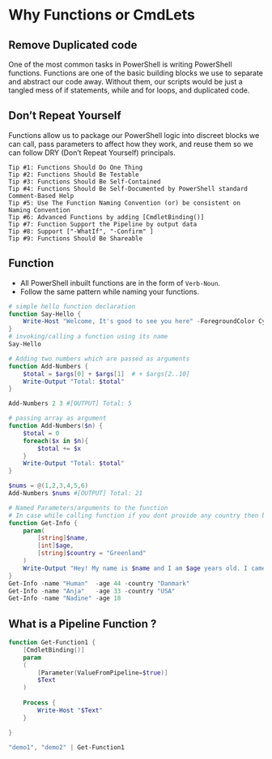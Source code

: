 

# Why Functions or CmdLets


## Remove Duplicated code

One of the most common tasks in PowerShell is writing PowerShell functions. 
Functions are one of the basic building blocks we use to separate and abstract our code away. 
Without them, our scripts would be just a tangled mess of if statements, while and for loops, and duplicated code.


## Don’t Repeat Yourself

Functions allow us to package our PowerShell logic into discreet blocks we can call, pass parameters to affect how they work, and reuse them so we can follow DRY (Don’t Repeat Yourself) principals.



```
Tip #1: Functions Should Do One Thing
Tip #2: Functions Should Be Testable
Tip #3: Functions Should Be Self-Contained
Tip #4: Functions Should Be Self-Documented by PowerShell standard Comment-Based Help
Tip #5: Use The Function Naming Convention (or) be consistent on Naming Convention
Tip #6: Advanced Functions by adding [CmdletBinding()] 
Tip #7: Function Support the Pipeline by output data 
Tip #8: Support ["-WhatIf", "-Confirm" ]
Tip #9: Functions Should Be Shareable 

```



## Function
* All PowerShell inbuilt functions are in the form of `Verb-Noun`.
* Follow the same pattern while naming your functions.

```powershell
# simple hello function declaration
function Say-Hello {
    Write-Host "Welcome, It's good to see you here" -ForegroundColor Cyan 
}
# invoking/calling a function using its name
Say-Hello

# Adding two numbers which are passed as arguments
function Add-Numbers {
    $total = $args[0] + $args[1]  # + $args[2..10]
    Write-Output "Total: $total"
}

Add-Numbers 2 3 #[OUTPUT] Total: 5

# passing array as argument
function Add-Numbers($n) {
    $total = 0
    foreach($x in $n){
        $total += $x
    }
    Write-Output "Total: $total"
}

$nums = @(1,2,3,4,5,6)
Add-Numbers $nums #[OUTPUT] Total: 21

# Named Parameters/arguments to the function
# In case while calling function if you dont provide any country then by default is Greenland
function Get-Info {
    param(
        [string]$name,
        [int]$age,
        [string]$country = "Greenland"
    )
    Write-Output "Hey! My name is $name and I am $age years old. I came from $country"
}
Get-Info -name "Human"  -age 44 -country "Danmark"
Get-Info -name "Anja"   -age 33 -country "USA" 
Get-Info -name "Nadine" -age 18 
```

## What is a Pipeline Function ? 


```powershell
function Get-Function1 {
    [CmdletBinding()]
    param
    (
        [Parameter(ValueFromPipeline=$true)]
        $Text
    )
 
    Process {
        Write-Host "$Text"
    }

}

"demo1", "demo2" | Get-Function1

```